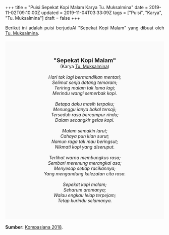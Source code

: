 +++
title = "Puisi Sepekat Kopi Malam Karya Tu. Muksalmina"
date = 2019-11-02T09:10:00Z
updated = 2019-11-04T03:33:09Z
tags = ["Puisi", "Karya", "Tu. Muksalmina"]
draft = false
+++

<div dir="ltr" style="text-align: left;" trbidi="on"><div dir="ltr" style="text-align: left;" trbidi="on"><div dir="ltr" style="text-align: left;" trbidi="on"><div dir="ltr" style="text-align: left;" trbidi="on"><div style="text-align: justify;">Berikut ini adalah puisi berjuduAl "Sepekat Kopi Malam" yang dibuat oleh <a href="https://www.kompasiana.com/tuankumuksalmina" target="_blank">Tu. Muksalmina</a>. </div><br /><div style="background: #FAFAFA; font-size: 14px; padding: 50px; text-align: center;"><span style="font-size: 18px;"><b>"Sepekat Kopi Malam"</b></span><br />(Karya <a href="https://www.sekata.web.id/tags/tu.-muksalmina" target="_blank">Tu. Muksalmina</a>) <br /><br /><i>Hari tak lagi bermandikan mentari;<br />Selimut senja datang temaram;<br />Teriring malam tak lama lagi;<br />Merindu wangi semerbak kopi.<br /><br />Betapa daku masih terpaku;<br />Menunggu ianya bakal tersaji;<br />Terseduh rasa bercampur rindu;<br />Dalam secangkir gelas kopi.<br /><br />Malam semakin larut;<br />Cahaya pun kian surut;<br />Namun raga tak mau beringsut;<br />Nikmati kopi yang diseruput.<br /><br />Terlihat warna membungkus rasa;<br />Sembari merenung merangkai asa;<br />Menyesap setiap racikannya;<br />Yang mengandung kelezatan cita rasa.<br /><br />Sepekat kopi malam;<br />Seharum aromanya;<br />Walau engkau lelap terpejam;<br />Tetap kurindu selamanya.</i></div></div></div></div><br /><div style="text-align: justify;"><b>Sumber:</b> <a href="https://www.kompasiana.com/tuankumuksalmina/5b51fa78ab12ae69d437a632/puisi-sepekat-kopi-malam" target="_blank">Kompasiana 2018</a>.</div></div>
